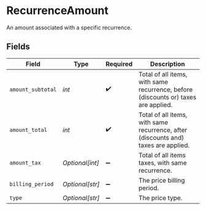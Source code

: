 # RecurrenceAmount

An amount associated with a specific recurrence.


## Fields

| Field                                                                              | Type                                                                               | Required                                                                           | Description                                                                        |
| ---------------------------------------------------------------------------------- | ---------------------------------------------------------------------------------- | ---------------------------------------------------------------------------------- | ---------------------------------------------------------------------------------- |
| `amount_subtotal`                                                                  | *int*                                                                              | :heavy_check_mark:                                                                 | Total of all items, with same recurrence, before (discounts or) taxes are applied. |
| `amount_total`                                                                     | *int*                                                                              | :heavy_check_mark:                                                                 | Total of all items, with same recurrence, after (discounts and) taxes are applied. |
| `amount_tax`                                                                       | *Optional[int]*                                                                    | :heavy_minus_sign:                                                                 | Total of all items taxes, with same recurrence.                                    |
| `billing_period`                                                                   | *Optional[str]*                                                                    | :heavy_minus_sign:                                                                 | The price billing period.                                                          |
| `type`                                                                             | *Optional[str]*                                                                    | :heavy_minus_sign:                                                                 | The price type.                                                                    |